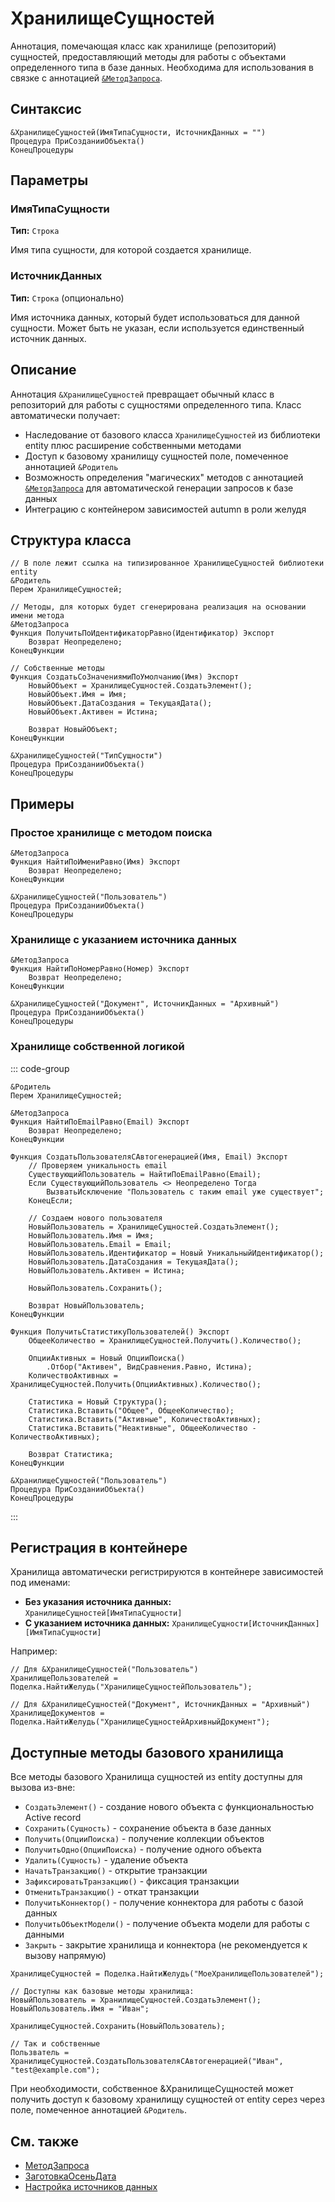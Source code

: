 # ХранилищеСущностей

Аннотация, помечающая класс как хранилище (репозиторий) сущностей, предоставляющий методы для работы с объектами определенного типа в базе данных. Необходима для использования в связке с аннотацией [`&МетодЗапроса`](./МетодЗапроса.md).

## Синтаксис

```bsl
&ХранилищеСущностей(ИмяТипаСущности, ИсточникДанных = "")
Процедура ПриСозданииОбъекта()
КонецПроцедуры
```

## Параметры

### ИмяТипаСущности

**Тип:** `Строка`

Имя типа сущности, для которой создается хранилище.

### ИсточникДанных

**Тип:** `Строка` (опционально)

Имя источника данных, который будет использоваться для данной сущности. Может быть не указан, если используется единственный источник данных.

## Описание

Аннотация `&ХранилищеСущностей` превращает обычный класс в репозиторий для работы с сущностями определенного типа. Класс автоматически получает:

- Наследование от базового класса `ХранилищеСущностей` из библиотеки entity плюс расширение собственными методами
- Доступ к базовому хранилищу сущностей поле, помеченное аннотацией `&Родитель`
- Возможность определения "магических" методов с аннотацией [`&МетодЗапроса`](./МетодЗапроса.md) для автоматической генерации запросов к базе данных
- Интеграцию с контейнером зависимостей autumn в роли желудя

## Структура класса

```bsl
// В поле лежит ссылка на типизированное ХранилищеСущностей библиотеки entity
&Родитель
Перем ХранилищеСущностей;

// Методы, для которых будет сгенерирована реализация на основании имени метода
&МетодЗапроса
Функция ПолучитьПоИдентификаторРавно(Идентификатор) Экспорт
    Возврат Неопределено;
КонецФункции

// Собственные методы
Функция СоздатьСоЗначениямиПоУмолчанию(Имя) Экспорт
    НовыйОбъект = ХранилищеСущностей.СоздатьЭлемент();
    НовыйОбъект.Имя = Имя;
    НовыйОбъект.ДатаСоздания = ТекущаяДата();
    НовыйОбъект.Активен = Истина;
    
    Возврат НовыйОбъект;
КонецФункции

&ХранилищеСущностей("ТипСущности")
Процедура ПриСозданииОбъекта()
КонецПроцедуры
```

## Примеры

### Простое хранилище с методом поиска

```bsl
&МетодЗапроса
Функция НайтиПоИмениРавно(Имя) Экспорт
    Возврат Неопределено;
КонецФункции

&ХранилищеСущностей("Пользователь")
Процедура ПриСозданииОбъекта()
КонецПроцедуры
```

### Хранилище с указанием источника данных

```bsl
&МетодЗапроса
Функция НайтиПоНомерРавно(Номер) Экспорт
    Возврат Неопределено;
КонецФункции

&ХранилищеСущностей("Документ", ИсточникДанных = "Архивный")
Процедура ПриСозданииОбъекта()
КонецПроцедуры
```

### Хранилище собственной логикой

::: code-group

```bsl [Классы/МоеХранилищеПользователей.os]
&Родитель
Перем ХранилищеСущностей;

&МетодЗапроса
Функция НайтиПоEmailРавно(Email) Экспорт
    Возврат Неопределено;
КонецФункции

Функция СоздатьПользователяСАвтогенерацией(Имя, Email) Экспорт
    // Проверяем уникальность email
    СуществующийПользователь = НайтиПоEmailРавно(Email);
    Если СуществующийПользователь <> Неопределено Тогда
        ВызватьИсключение "Пользователь с таким email уже существует";
    КонецЕсли;
    
    // Создаем нового пользователя
    НовыйПользователь = ХранилищеСущностей.СоздатьЭлемент();
    НовыйПользователь.Имя = Имя;
    НовыйПользователь.Email = Email;
    НовыйПользователь.Идентификатор = Новый УникальныйИдентификатор();
    НовыйПользователь.ДатаСоздания = ТекущаяДата();
    НовыйПользователь.Активен = Истина;

    НовыйПользователь.Сохранить();
    
    Возврат НовыйПользователь;
КонецФункции

Функция ПолучитьСтатистикуПользователей() Экспорт
    ОбщееКоличество = ХранилищеСущностей.Получить().Количество();
    
    ОпцииАктивных = Новый ОпцииПоиска()
        .Отбор("Активен", ВидСравнения.Равно, Истина);
    КоличествоАктивных = ХранилищеСущностей.Получить(ОпцииАктивных).Количество();
    
    Статистика = Новый Структура();
    Статистика.Вставить("Общее", ОбщееКоличество);
    Статистика.Вставить("Активные", КоличествоАктивных);
    Статистика.Вставить("Неактивные", ОбщееКоличество - КоличествоАктивных);
    
    Возврат Статистика;
КонецФункции

&ХранилищеСущностей("Пользователь")
Процедура ПриСозданииОбъекта()
КонецПроцедуры
```

:::

## Регистрация в контейнере

Хранилища автоматически регистрируются в контейнере зависимостей под именами:

- **Без указания источника данных:** `ХранилищеСущностей[ИмяТипаСущности]`
- **С указанием источника данных:** `ХранилищеСущности[ИсточникДанных][ИмяТипаСущности]`

Например:
```bsl
// Для &ХранилищеСущностей("Пользователь")
ХранилищеПользователей = Поделка.НайтиЖелудь("ХранилищеСущностейПользователь");

// Для &ХранилищеСущностей("Документ", ИсточникДанных = "Архивный")
ХранилищеДокументов = Поделка.НайтиЖелудь("ХранилищеСущностейАрхивныйДокумент");
```

## Доступные методы базового хранилища

Все методы базового Хранилища сущностей из entity доступны для вызова из-вне:

- `СоздатьЭлемент()` - создание нового объекта с функциональностью Active record
- `Сохранить(Сущность)` - сохранение объекта в базе данных
- `Получить(ОпцииПоиска)` - получение коллекции объектов
- `ПолучитьОдно(ОпцииПоиска)` - получение одного объекта
- `Удалить(Сущность)` - удаление объекта
- `НачатьТранзакцию()` - открытие транзакции
- `ЗафиксироватьТранзакцию()` - фиксация транзакции
- `ОтменитьТранзакцию()` - откат транзакции
- `ПолучитьКоннектор()` - получение коннектора для работы с базой данных
- `ПолучитьОбъектМодели()` - получение объекта модели для работы с данными
- `Закрыть` - закрытие хранилища и коннектора (не рекомендуется к вызову напрямую)

```bsl
ХранилищеСущностей = Поделка.НайтиЖелудь("МоеХранилищеПользователей");

// Доступны как базовые методы хранилища:
НовыйПользователь = ХранилищеСущностей.СоздатьЭлемент();
НовыйПользователь.Имя = "Иван";

ХранилищеСущностей.Сохранить(НовыйПользователь);

// Так и собственные
Пользватель = ХранилищеСущностей.СоздатьПользователяСАвтогенерацией("Иван", "test@example.com");
```

При необходимости, собственное &ХранилищеСущностей может получить доступ к базовому хранилищу сущностей от entity серез через поле, помеченное аннотацией `&Родитель`.

## См. также

- [МетодЗапроса](МетодЗапроса.md)
- [ЗаготовкаОсеньДата](../Классы/ЗаготовкаОсеньДата.md)
- [Настройка источников данных](/autumn-data/configuration.md)
